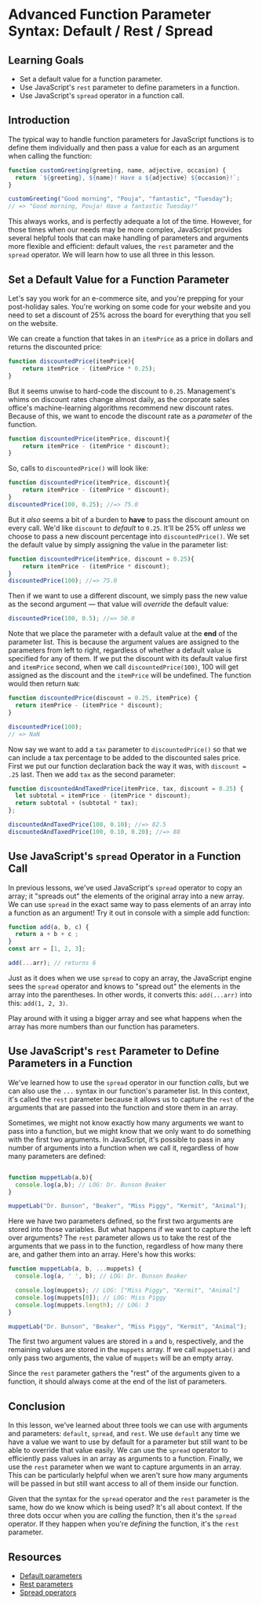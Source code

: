 # Advanced Function Parameter Syntax: Default / Rest / Spread

## Learning Goals

- Set a default value for a function parameter.
- Use JavaScript's `rest` parameter to define parameters in a function.
- Use JavaScript's `spread` operator in a function call.

## Introduction

The typical way to handle function parameters for JavaScript functions is to
define them individually and then pass a value for each as an argument when
calling the function:

```js
function customGreeting(greeting, name, adjective, occasion) {
  return `${greeting}, ${name}! Have a ${adjective} ${occasion}!`;
}

customGreeting("Good morning", "Pouja", "fantastic", "Tuesday");
// => "Good morning, Pouja! Have a fantastic Tuesday!"
```

This always works, and is perfectly adequate a lot of the time. However, for
those times when our needs may be more complex, JavaScript provides several
helpful tools that can make handling of parameters and arguments more flexible
and efficient: default values, the `rest` parameter and the `spread` operator.
We will learn how to use all three in this lesson.

## Set a Default Value for a Function Parameter

Let's say you work for an e-commerce site, and you're prepping for your
post-holiday sales. You're working on some code for your website and you need to
set a discount of 25% across the board for everything that you sell on the
website.

We can create a function that takes in an `itemPrice` as a price in dollars and
returns the discounted price:

```js
function discountedPrice(itemPrice){
    return itemPrice - (itemPrice * 0.25);
}
```

But it seems unwise to hard-code the discount to `0.25`. Management's whims on
discount rates change almost daily, as the corporate sales office's machine-learning
algorithms recommend new discount rates. Because of this, we want to encode the
discount rate as a _parameter_ of the function.

```js
function discountedPrice(itemPrice, discount){
    return itemPrice - (itemPrice * discount);
}
```

So, calls to `discountedPrice()` will look like:

```js
function discountedPrice(itemPrice, discount){
    return itemPrice - (itemPrice * discount);
}
discountedPrice(100, 0.25); //=> 75.0
```

But it _also_ seems a bit of a burden to **have** to pass the discount amount on
every call. We'd like `discount` to _default_ to `0.25`. It'll be 25% off
_unless_ we choose to pass a new discount percentage into `discountedPrice()`. We
set the default value by simply assigning the value in the parameter list:

```js
function discountedPrice(itemPrice, discount = 0.25){
    return itemPrice - (itemPrice * discount);
}
discountedPrice(100); //=> 75.0
```

Then if we want to use a different discount, we simply pass the new value as the
second argument — that value will _override_ the default value:

```js
discountedPrice(100, 0.5); //=> 50.0
```

Note that we place the parameter with a default value at the **end** of the
parameter list. This is because the argument values are assigned to the
parameters from left to right, regardless of whether a default value is
specified for any of them. If we put the discount with its default value first
and `itemPrice` second, when we call `discountedPrice(100)`, 100 will get
assigned as the discount and the `itemPrice` will be undefined. The function
would then return `NaN`:

```js
function discountedPrice(discount = 0.25, itemPrice) {
  return itemPrice - (itemPrice * discount);
}

discountedPrice(100);
// => NaN
```

Now say we want to add a `tax` parameter to `discountedPrice()` so that we can
include a tax percentage to be added to the discounted sales price. First we
put our function declaration back the way it was, with `discount = .25` last.
Then we add `tax` as the second parameter:

```js
function discountedAndTaxedPrice(itemPrice, tax, discount = 0.25) {
  let subtotal = itemPrice - (itemPrice * discount);
  return subtotal + (subtotal * tax);
};

discountedAndTaxedPrice(100, 0.10); //=> 82.5
discountedAndTaxedPrice(100, 0.10, 0.20); //=> 88
```

## Use JavaScript's `spread` Operator in a Function Call

In previous lessons, we've used JavaScript's `spread` operator to copy an array;
it "spreads out" the elements of the original array into a new array. We can use
`spread` in the exact same way to pass elements of an array into a function as
an argument! Try it out in console with a simple add function:

```js
function add(a, b, c) {
  return a + b + c ;
}
const arr = [1, 2, 3];

add(...arr); // returns 6
```

Just as it does when we use `spread` to copy an array, the JavaScript engine
sees the `spread` operator and knows to "spread out" the elements in the array
into the parentheses. In other words, it converts this: `add(...arr)` into this:
`add(1, 2, 3)`.

Play around with it using a bigger array and see what happens when the array has
more numbers than our function has parameters.

## Use JavaScript's `rest` Parameter to Define Parameters in a Function

We've learned how to use the `spread` operator in our function _calls_, but we
can also use the `...` syntax in our function's parameter list. In this context,
it's called the `rest` parameter because it allows us to capture the `rest` of
the arguments that are passed into the function and store them in an array.

Sometimes, we might not know exactly how many arguments we want to pass into a
function, but we might know that we only want to do something with the first two
arguments. In JavaScript, it's possible to pass in any number of arguments into
a function when we call it, regardless of how many parameters are defined:

```js

function muppetLab(a,b){
  console.log(a,b); // LOG: Dr. Bunson Beaker
}

muppetLab("Dr. Bunson", "Beaker", "Miss Piggy", "Kermit", "Animal");
```

Here we have two parameters defined, so the first two arguments are stored into
those variables. But what happens if we want to capture the left over arguments?
The `rest` parameter allows us to take the rest of the arguments that we pass in
to the function, regardless of how many there are, and gather them into an
array. Here's how this works:

```js
function muppetLab(a, b, ...muppets) {
  console.log(a, ' ', b); // LOG: Dr. Bunson Beaker

  console.log(muppets); // LOG: ["Miss Piggy", "Kermit", "Animal"]
  console.log(muppets[0]); // LOG: Miss Piggy
  console.log(muppets.length); // LOG: 3
}

muppetLab("Dr. Bunson", "Beaker", "Miss Piggy", "Kermit", "Animal");
```

The first two argument values are stored in `a` and `b`, respectively, and the
remaining values are stored in the `muppets` array. If we call `muppetLab()` and
only pass two arguments, the value of `muppets` will be an empty array.

Since the `rest` parameter gathers the "rest" of the arguments given to a
function, it should always come at the end of the list of parameters.

## Conclusion

In this lesson, we've learned about three tools we can use with arguments and
parameters: `default`, `spread`, and `rest`. We use `default` any time we have a
value we want to use by default for a parameter but still want to be able to
override that value easily. We can use the `spread` operator to efficiently pass
values in an array as arguments to a function. Finally, we use the `rest`
parameter when we want to capture arguments in an array. This can be
particularly helpful when we aren't sure how many arguments will be passed in
but still want access to all of them inside our function.

Given that the syntax for the `spread` operator and the `rest` parameter is the
same, how do we know which is being used? It's all about context. If the three
dots occur when you are _calling_ the function, then it's the `spread` operator.
If they happen when you're _defining_ the function, it's the `rest` parameter.

## Resources

- [Default parameters][]
- [Rest parameters][]
- [Spread operators][]

[Default parameters]: https://developer.mozilla.org/en-US/docs/Web/JavaScript/Reference/Functions/Default_parameters
[Rest parameters]: https://developer.mozilla.org/en-US/docs/Web/JavaScript/Reference/Functions/rest_parameters
[Spread operators]: https://developer.mozilla.org/en-US/docs/Web/JavaScript/Reference/Operators/Spread_syntax
